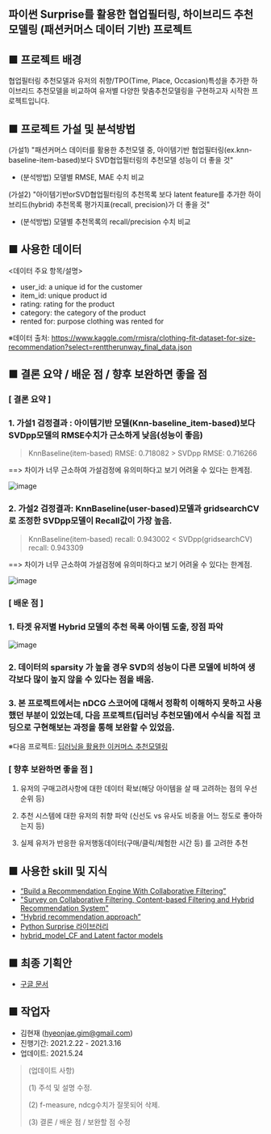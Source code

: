 ## 파이썬 Surprise를 활용한 협업필터링, 하이브리드 추천모델링 (패션커머스 데이터 기반) 프로젝트

## ■ 프로젝트 배경 
협업필터링 추천모델과 유저의 취향/TPO(Time, Place, Occasion)특성을 추가한 하이브리드 추천모델을 비교하여 유저별 다양한 맞춤추천모델링을 구현하고자 시작한 프로젝트입니다. 

## ■ 프로젝트 가설 및 분석방법
(가설1) "패션커머스 데이터를 활용한 추천모델 중, 아이템기반 협업필터링(ex.knn-baseline-item-based)보다 SVD협업필터링의 추천모델 성능이 더 좋을 것"
 - (분석방법) 모델별 RMSE, MAE 수치 비교

(가설2) "아이템기반orSVD협업필터링의 추천목록 보다 latent feature를 추가한 하이브리드(hybrid) 추천목록 평가지표(recall, precision)가 더 좋을 것"
 - (분석방법) 모델별 추천목록의 recall/precision 수치 비교

## ■ 사용한 데이터
<데이터 주요 항목/설명>
- user_id: a unique id for the customer
- item_id: unique product id
- rating: rating for the product
- category: the category of the product
- rented for: purpose clothing was rented for

※데이터 출처: https://www.kaggle.com/rmisra/clothing-fit-dataset-for-size-recommendation?select=renttherunway_final_data.json

## ■ 결론 요약 / 배운 점 / 향후 보완하면 좋을 점

### [ 결론 요약 ]

### 1. 가설1 검정결과 : 아이템기반 모델(Knn-baseline_item-based)보다 SVDpp모델의 RMSE수치가 근소하게 낮음(성능이 좋음)

> KnnBaseline(item-based) RMSE: 0.718082 > SVDpp RMSE: 0.716266

 ==> 차이가 너무 근소하여 가설검정에 유의미하다고 보기 어려울 수 있다는 한계점.

![image](https://user-images.githubusercontent.com/70046278/119373992-02cd8e80-bcf4-11eb-9f24-8a4c93005073.png)

### 2. 가설2 검정결과: KnnBaseline(user-based)모델과 gridsearchCV로 조정한 SVDpp모델이 Recall값이 가장 높음.

> KnnBaseline(item-based) recall: 0.943002 < SVDpp(gridsearchCV) recall: 0.943309

 ==> 차이가 너무 근소하여 가설검정에 유의미하다고 보기 어려울 수 있다는 한계점.

![image](https://user-images.githubusercontent.com/70046278/119374495-9a32e180-bcf4-11eb-91da-2621feeb1d7f.png)


### [ 배운 점 ] 

### 1. 타겟 유저별 Hybrid 모델의 추천 목록 아이템 도출, 장점 파악
![image](https://user-images.githubusercontent.com/70046278/119374073-1842b880-bcf4-11eb-89cf-e0573a0cd964.png)

### 2. 데이터의 sparsity 가 높을 경우 SVD의 성능이 다른 모델에 비하여 생각보다 많이 높지 않을 수 있다는 점을 배움. 

### 3. 본 프로젝트에서는 nDCG 스코어에 대해서 정확히 이해하지 못하고 사용했던 부분이 있었는데, 다음 프로젝트(딥러닝 추천모델)에서 수식을 직접 코딩으로 구현해보는 과정을 통해 보완할 수 있었음.
※다음 프로젝트: [딥러닝을 활용한 이커머스 추천모델링](https://github.com/journey101/Ecommerce-Recommendation-System-with-DeepLearning-YoutubeAlgorithm)

### [ 향후 보완하면 좋을 점 ]
1. 유저의 구매고려사항에 대한 데이터 확보(해당 아이템을 살 때 고려하는 점의 우선순위 등)

2. 추천 시스템에 대한 유저의 취향 파악 (신선도 vs 유사도 비중을 어느 정도로 좋아하는지 등) 

3. 실제 유저가 반응한 유저행동데이터(구매/클릭/체험한 시간 등) 를 고려한 추천


## ■ 사용한 skill 및 지식 
- [“Build a Recommendation Engine With Collaborative Filtering”](https://realpython.com/build-recommendation-engine-collaborative-filtering/)
- ["Survey on Collaborative Filtering, Content-based
Filtering and Hybrid Recommendation System"](https://d1wqtxts1xzle7.cloudfront.net/59762468/10.1.1.695.642820190617-91457-z4s1rf.pdf?1560755155=&response-content-disposition=inline%3B+filename%3DSurvey_on_Collaborative_Filtering_Conten.pdf&Expires=1619766714&Signature=F-9q98BVtHDXVaC6ERT3seUgv5WHZ1LErrBIHN-5F7CXAEeAi5uxzh1wLvuxPTEGYvI41IVOd3mPKOi4m3i9HQSkxR5YOja9ZdglhzFo-K1bho-mpG6edrxeuFCGDA8lFJOlw9a5shZiBHIyQnHWcfI3Y4SKNri3bbo2PYQhu2nMiq7qxlATg6f1HLXqKIRbkVt-hOS6yt-fFaueN3I9-Du4gh9msqRzF8c3onca7fIRGFoTe0HIwWokS3VN4AzS-HQ2zedRg5KmE7f10hu7EhPQZISNzzwhR6zHHEchqFugV1VEeGgkQjNdzFnZkMBxdiTeyBHXgajj6vdDn5T0Wg__&Key-Pair-Id=APKAJLOHF5GGSLRBV4ZA)
- [“Hybrid recommendation approach”](https://www.math.uci.edu/icamp/courses/math77b/lecture_12w/pdfs/Chapter%2005%20-%20Hybrid%20recommendation%20approaches.pdf)
- [Python Surprise 라이브러리](https://surprise.readthedocs.io/en/stable/index.html)
- [hybrid_model_CF and Latent factor models](https://github.com/prakruti-joshi/Movie-Recommendation-System/blob/master/Code/hybrid_model.ipynb)

## ■ 최종 기획안 
- [구글 문서](https://drive.google.com/file/d/1UrKqMLarciv59W-wdghh57_vGo-3IMSD/view?usp=sharing)

## ■ 작업자
- 김현재 (hyeonjae.gim@gmail.com)
- 진행기간: 2021.2.22 - 2021.3.16
- 업데이트: 2021.5.24 
> (업데이트 사항)
> 
> (1) 주석 및 설명 수정. 
> 
> (2) f-measure, ndcg수치가 잘못되어 삭제. 
> 
> (3) 결론 / 배운 점 / 보완할 점 수정
